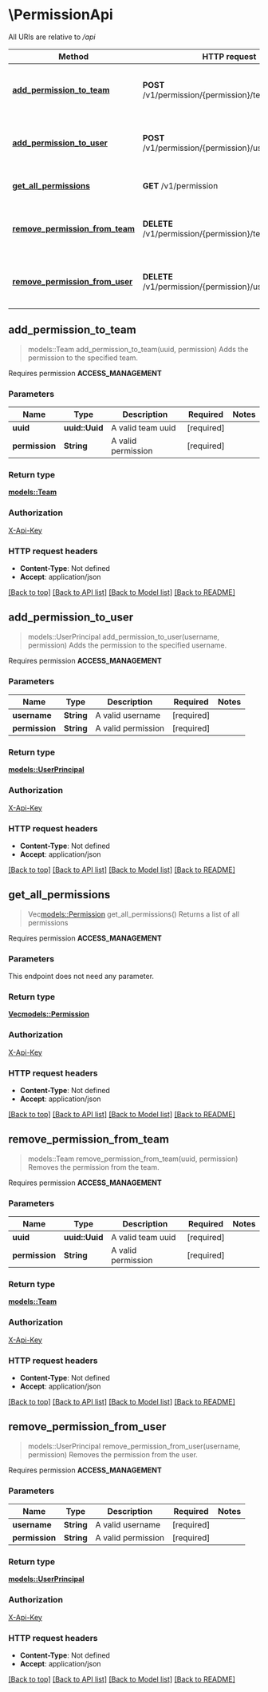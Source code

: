 # \PermissionApi

All URIs are relative to */api*

Method | HTTP request | Description
------------- | ------------- | -------------
[**add_permission_to_team**](PermissionApi.md#add_permission_to_team) | **POST** /v1/permission/{permission}/team/{uuid} | Adds the permission to the specified team.
[**add_permission_to_user**](PermissionApi.md#add_permission_to_user) | **POST** /v1/permission/{permission}/user/{username} | Adds the permission to the specified username.
[**get_all_permissions**](PermissionApi.md#get_all_permissions) | **GET** /v1/permission | Returns a list of all permissions
[**remove_permission_from_team**](PermissionApi.md#remove_permission_from_team) | **DELETE** /v1/permission/{permission}/team/{uuid} | Removes the permission from the team.
[**remove_permission_from_user**](PermissionApi.md#remove_permission_from_user) | **DELETE** /v1/permission/{permission}/user/{username} | Removes the permission from the user.



## add_permission_to_team

> models::Team add_permission_to_team(uuid, permission)
Adds the permission to the specified team.

<p>Requires permission <strong>ACCESS_MANAGEMENT</strong></p>

### Parameters


Name | Type | Description  | Required | Notes
------------- | ------------- | ------------- | ------------- | -------------
**uuid** | **uuid::Uuid** | A valid team uuid | [required] |
**permission** | **String** | A valid permission | [required] |

### Return type

[**models::Team**](Team.md)

### Authorization

[X-Api-Key](../README.md#X-Api-Key)

### HTTP request headers

- **Content-Type**: Not defined
- **Accept**: application/json

[[Back to top]](#) [[Back to API list]](../README.md#documentation-for-api-endpoints) [[Back to Model list]](../README.md#documentation-for-models) [[Back to README]](../README.md)


## add_permission_to_user

> models::UserPrincipal add_permission_to_user(username, permission)
Adds the permission to the specified username.

<p>Requires permission <strong>ACCESS_MANAGEMENT</strong></p>

### Parameters


Name | Type | Description  | Required | Notes
------------- | ------------- | ------------- | ------------- | -------------
**username** | **String** | A valid username | [required] |
**permission** | **String** | A valid permission | [required] |

### Return type

[**models::UserPrincipal**](UserPrincipal.md)

### Authorization

[X-Api-Key](../README.md#X-Api-Key)

### HTTP request headers

- **Content-Type**: Not defined
- **Accept**: application/json

[[Back to top]](#) [[Back to API list]](../README.md#documentation-for-api-endpoints) [[Back to Model list]](../README.md#documentation-for-models) [[Back to README]](../README.md)


## get_all_permissions

> Vec<models::Permission> get_all_permissions()
Returns a list of all permissions

<p>Requires permission <strong>ACCESS_MANAGEMENT</strong></p>

### Parameters

This endpoint does not need any parameter.

### Return type

[**Vec<models::Permission>**](Permission.md)

### Authorization

[X-Api-Key](../README.md#X-Api-Key)

### HTTP request headers

- **Content-Type**: Not defined
- **Accept**: application/json

[[Back to top]](#) [[Back to API list]](../README.md#documentation-for-api-endpoints) [[Back to Model list]](../README.md#documentation-for-models) [[Back to README]](../README.md)


## remove_permission_from_team

> models::Team remove_permission_from_team(uuid, permission)
Removes the permission from the team.

<p>Requires permission <strong>ACCESS_MANAGEMENT</strong></p>

### Parameters


Name | Type | Description  | Required | Notes
------------- | ------------- | ------------- | ------------- | -------------
**uuid** | **uuid::Uuid** | A valid team uuid | [required] |
**permission** | **String** | A valid permission | [required] |

### Return type

[**models::Team**](Team.md)

### Authorization

[X-Api-Key](../README.md#X-Api-Key)

### HTTP request headers

- **Content-Type**: Not defined
- **Accept**: application/json

[[Back to top]](#) [[Back to API list]](../README.md#documentation-for-api-endpoints) [[Back to Model list]](../README.md#documentation-for-models) [[Back to README]](../README.md)


## remove_permission_from_user

> models::UserPrincipal remove_permission_from_user(username, permission)
Removes the permission from the user.

<p>Requires permission <strong>ACCESS_MANAGEMENT</strong></p>

### Parameters


Name | Type | Description  | Required | Notes
------------- | ------------- | ------------- | ------------- | -------------
**username** | **String** | A valid username | [required] |
**permission** | **String** | A valid permission | [required] |

### Return type

[**models::UserPrincipal**](UserPrincipal.md)

### Authorization

[X-Api-Key](../README.md#X-Api-Key)

### HTTP request headers

- **Content-Type**: Not defined
- **Accept**: application/json

[[Back to top]](#) [[Back to API list]](../README.md#documentation-for-api-endpoints) [[Back to Model list]](../README.md#documentation-for-models) [[Back to README]](../README.md)

